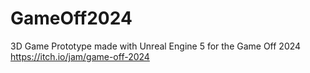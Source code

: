 # GameOff2024
 3D Game Prototype made with Unreal Engine 5 for the Game Off 2024
 https://itch.io/jam/game-off-2024